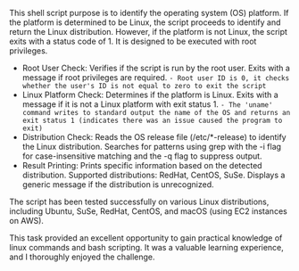 This shell script purpose is to identify the operating system (OS) platform. If the platform is determined to be Linux, the script proceeds to identify and return the Linux distribution. However, if the platform is not Linux, the script exits with a status code of 1.
It is designed to be executed with root privileges.


- Root User Check: Verifies if the script is run by the root user. Exits with a message if root privileges are required.
 `- Root user ID is 0, it checks whether the user's ID is not equal to zero to exit the script`
- Linux Platform Check: Determines if the platform is Linux. Exits with a message if it is not a Linux platform with exit status 1.
 `- The 'uname' command writes to standard output the name of the OS and returns an exit status 1 (indicates there was an issue caused the program to exit)`
- Distribution Check: Reads the OS release file (/etc/*-release) to identify the Linux distribution. Searches for patterns using grep with the -i flag for case-insensitive matching and the -q flag to suppress output.
- Result Printing: Prints specific information based on the detected distribution. Supported distributions: RedHat, CentOS, SuSe. Displays a generic message if the distribution is unrecognized.

The script has been tested successfully on various Linux distributions, including Ubuntu, SuSe, RedHat, CentOS, and macOS (using EC2 instances on AWS).

This task provided an excellent opportunity to gain practical knowledge of linux commands and bash scripting. It was a valuable learning experience, and I thoroughly enjoyed the challenge.
